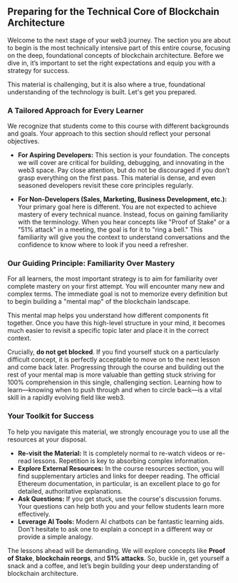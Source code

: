 ## Preparing for the Technical Core of Blockchain Architecture

Welcome to the next stage of your web3 journey. The section you are about to begin is the most technically intensive part of this entire course, focusing on the deep, foundational concepts of blockchain architecture. Before we dive in, it’s important to set the right expectations and equip you with a strategy for success.

This material is challenging, but it is also where a true, foundational understanding of the technology is built. Let's get you prepared.

### A Tailored Approach for Every Learner

We recognize that students come to this course with different backgrounds and goals. Your approach to this section should reflect your personal objectives.

*   **For Aspiring Developers:** This section is your foundation. The concepts we will cover are critical for building, debugging, and innovating in the web3 space. Pay close attention, but do not be discouraged if you don’t grasp everything on the first pass. This material is dense, and even seasoned developers revisit these core principles regularly.

*   **For Non-Developers (Sales, Marketing, Business Development, etc.):** Your primary goal here is different. You are not expected to achieve mastery of every technical nuance. Instead, focus on gaining familiarity with the terminology. When you hear concepts like "Proof of Stake" or a "51% attack" in a meeting, the goal is for it to "ring a bell." This familiarity will give you the context to understand conversations and the confidence to know where to look if you need a refresher.

### Our Guiding Principle: Familiarity Over Mastery

For all learners, the most important strategy is to aim for familiarity over complete mastery on your first attempt. You will encounter many new and complex terms. The immediate goal is not to memorize every definition but to begin building a "mental map" of the blockchain landscape.

This mental map helps you understand how different components fit together. Once you have this high-level structure in your mind, it becomes much easier to revisit a specific topic later and place it in the correct context.

Crucially, **do not get blocked**. If you find yourself stuck on a particularly difficult concept, it is perfectly acceptable to move on to the next lesson and come back later. Progressing through the course and building out the rest of your mental map is more valuable than getting stuck striving for 100% comprehension in this single, challenging section. Learning how to learn—knowing when to push through and when to circle back—is a vital skill in a rapidly evolving field like web3.

### Your Toolkit for Success

To help you navigate this material, we strongly encourage you to use all the resources at your disposal.

*   **Re-visit the Material:** It is completely normal to re-watch videos or re-read lessons. Repetition is key to absorbing complex information.
*   **Explore External Resources:** In the course resources section, you will find supplementary articles and links for deeper reading. The official Ethereum documentation, in particular, is an excellent place to go for detailed, authoritative explanations.
*   **Ask Questions:** If you get stuck, use the course's discussion forums. Your questions can help both you and your fellow students learn more effectively.
*   **Leverage AI Tools:** Modern AI chatbots can be fantastic learning aids. Don't hesitate to ask one to explain a concept in a different way or provide a simple analogy.

The lessons ahead will be demanding. We will explore concepts like **Proof of Stake**, **blockchain reorgs**, and **51% attacks**. So, buckle in, get yourself a snack and a coffee, and let’s begin building your deep understanding of blockchain architecture.